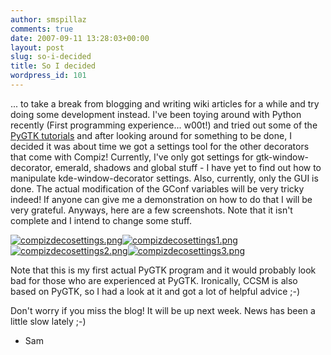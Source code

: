 ```yaml
---
author: smspillaz
comments: true
date: 2007-09-11 13:28:03+00:00
layout: post
slug: so-i-decided
title: So I decided
wordpress_id: 101
---
```


... to take a break from blogging and writing wiki articles for a while and try doing some development instead. I've been toying around with Python recently (First programming experience... w00t!) and tried out some of the [PyGTK tutorials](http://pygtk.org/pygtk2tutorial/) and after looking around for something to be done, I decided it was about time we got a settings tool for the other decorators that come with Compiz! Currently, I've only got settings for gtk-window-decorator, emerald, shadows and global stuff - I have yet to find out how to manipulate kde-window-decorator settings. Also, currently, only the GUI is done. The actual modification of the GConf variables will be very tricky indeed! If anyone can give me a demonstration on how to do that I will be very grateful. Anyways, here are a few screenshots. Note that it isn't complete and I intend to change some stuff.

[![compizdecosettings.png](http://smspillaz.files.wordpress.com/2007/09/compizdecosettings.png)](http://smspillaz.files.wordpress.com/2007/09/compizdecosettings.png)[![compizdecosettings1.png](http://smspillaz.files.wordpress.com/2007/09/compizdecosettings1.png)](http://smspillaz.files.wordpress.com/2007/09/compizdecosettings1.png)[![compizdecosettings2.png](http://smspillaz.files.wordpress.com/2007/09/compizdecosettings2.png)](http://smspillaz.files.wordpress.com/2007/09/compizdecosettings2.png)[![compizdecosettings3.png](http://smspillaz.files.wordpress.com/2007/09/compizdecosettings3.png)](http://smspillaz.files.wordpress.com/2007/09/compizdecosettings3.png)

Note that this is my first actual PyGTK program and it would probably look bad for those who are experienced at PyGTK. Ironically, CCSM is also based on PyGTK, so I had a look at it and got a lot of helpful advice ;-)

Don't worry if you miss the blog! It will be up next week. News has been a little slow lately ;-)

- Sam
